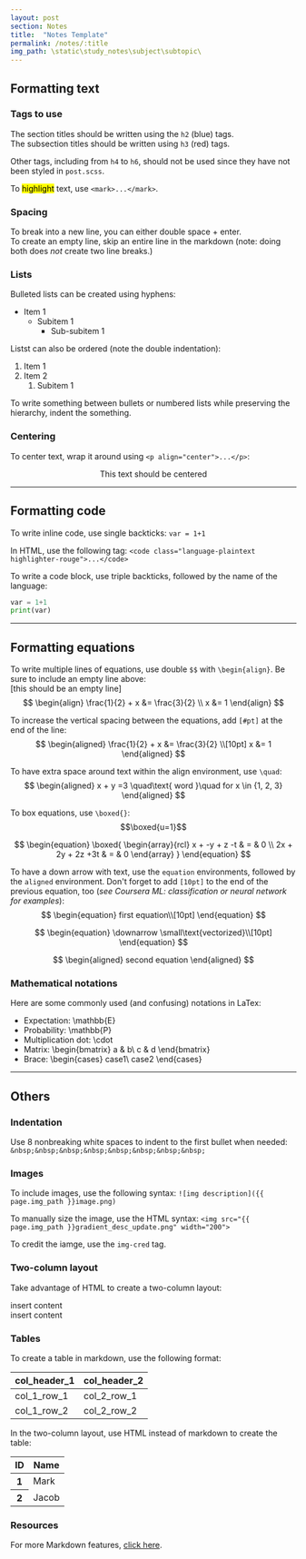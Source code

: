 ```yaml
---
layout: post
section: Notes
title:  "Notes Template"
permalink: /notes/:title
img_path: \static\study_notes\subject\subtopic\
---
```


## Formatting text
### Tags to use
The section titles should be written using the `h2` (blue) tags.  
The subsection titles should be written using `h3` (red) tags.  

Other tags, including from `h4` to `h6`, should not be used since they have not been styled in `post.scss`.

To <mark>highlight</mark> text, use `<mark>...</mark>`.  

### Spacing
To break into a new line, you can either double space + enter.  
To create an empty line, skip an entire line in the markdown (note: doing both does _not_ create two line breaks.)

### Lists
Bulleted lists can be created using hyphens:
- Item 1
  - Subitem 1
    - Sub-subitem 1

Listst can also be ordered (note the double indentation):
1. Item 1
2. Item 2
    1. Subitem 1

To write something between bullets or numbered lists while preserving the hierarchy, indent the something.

### Centering 
To center text, wrap it around using `<p align="center">...</p>`:  
<p align="center">This text should be centered</p>

***

## Formatting code
To write inline code, use single backticks: `var = 1+1`

In HTML, use the following tag: `<code class="language-plaintext highlighter-rouge">...</code>`

To write a code block, use triple backticks, followed by the name of the language:
```python
var = 1+1
print(var)
```

***

## Formatting equations
To write multiple lines of equations, use double `$$` with `\begin{align}`. Be sure to include an empty line above:  
[this should be an empty line]
$$
\begin{align}
  \frac{1}{2} + x &= \frac{3}{2} \\
  x &= 1
\end{align}
$$

To increase the vertical spacing between the equations, add `[#pt]` at the end of the line:
$$
\begin{aligned}
  \frac{1}{2} + x &= \frac{3}{2} \\[10pt]
  x &= 1
\end{aligned}
$$

To have extra space around text within the align environment, use `\quad`:
$$
\begin{aligned}
  x + y =3 \quad\text{ word }\quad for x \in {1, 2, 3}
\end{aligned}
$$

To box equations, use `\boxed{}`:
$$\boxed{u=1}$$

$$
\begin{equation}
  \boxed{
    \begin{array}{rcl}
    x + -y + z -t & = & 0 \\
    2x + 2y + 2z +3t & = & 0
    \end{array}
  }
\end{equation}
$$

To have a down arrow with text, use the `equation` environments, followed by the `aligned` environment. Don't forget to add `[10pt]` to the end of the previous equation, too (_see Coursera ML: classification or neural network for examples_):
$$
\begin{equation}
  first equation\\[10pt]
\end{equation}
$$

$$
\begin{equation}
  \downarrow \small\text{vectorized}\\[10pt]
\end{equation}
$$

$$
\begin{aligned}
  second equation
\end{aligned}
$$

### Mathematical notations
Here are some commonly used (and confusing) notations in LaTex:
- Expectation: \mathbb{E}
- Probability: \mathbb{P}
- Multiplication dot: \cdot
- Matrix: 
  \begin{bmatrix}
    a & b\\
    c & d
  \end{bmatrix}
- Brace: 
  \begin{cases}
    case1\\
    case2
  \end{cases}

***

## Others
### Indentation

Use 8 nonbreaking white spaces to indent to the first bullet when needed: `&nbsp;&nbsp;&nbsp;&nbsp;&nbsp;&nbsp;&nbsp;&nbsp; `

### Images
To include images, use the following syntax: `![img description]({{ page.img_path }}image.png)`  

To manually size the image, use the HTML syntax: `<img src="{{ page.img_path }}gradient_desc_update.png" width="200">`  

To credit the iamge, use the `img-cred` tag.

### Two-column layout
Take advantage of HTML to create a two-column layout:

<div class="row">
    <div class="col-md-6">
      insert content
    </div>
    <div class="col-md-6">
      insert content
    </div>
</div>

### Tables
To create a table in markdown, use the following format:

| col_header_1 | col_header_2 |
|--------------|--------------|
| col_1_row_1 | col_2_row_1 |
| col_1_row_2 | col_2_row_2 |

In the two-column layout, use HTML instead of markdown to create the table:

<table class="table table-sm table-bordered">
  <thead class="thead-dark">
    <tr>
      <th scope="col">ID</th>
      <th scope="col">Name</th>
    </tr>
  </thead>
  <tbody>
    <tr>
      <th scope="row">1</th>
      <td>Mark</td>
    </tr>
    <tr>
      <th scope="row">2</th>
      <td>Jacob</td>
    </tr>
  </tbody>
</table>

### Resources
For more Markdown features, [click here](https://guides.github.com/features/mastering-markdown/).